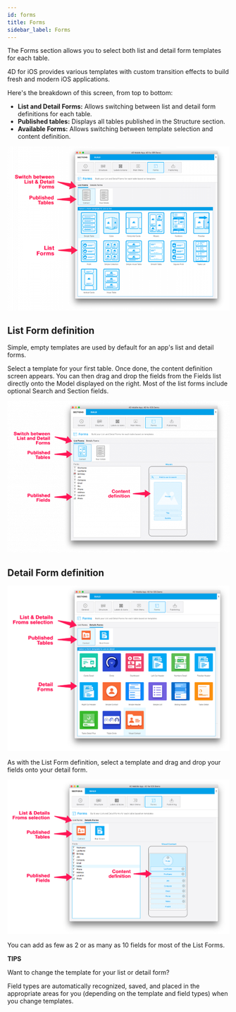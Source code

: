```yaml
---
id: forms
title: Forms
sidebar_label: Forms
---
```


The Forms section allows you to select both list and detail form templates for each table.

4D for iOS provides various templates with custom transition effects to build fresh and modern iOS applications.

Here's the breakdown of this screen, from top to bottom:

* <b>List and Detail Forms:</b> Allows switching between list and detail form definitions for each table.
* <b>Published tables:</b> Displays all tables published in the Structure section. 
* <b>Available Forms:</b> Allows switching between template selection and content definition.

![alt-text](assets/project-editor/Forms-section-templates-selection-4D-for-iOS.png)

## List Form definition

Simple, empty templates are used by default for an app's list and detail forms.

Select a template for your first table.
Once done, the content definition screen appears.
You can then drag and drop the fields from the Fields list directly onto the Model displayed on the right.
Most of the list forms include optional Search and Section fields.

![alt-text](assets/project-editor/Forms-section-content-definition-4D-for-iOS.png)

## Detail Form definition

![alt-text](assets/project-editor/Forms-section-detail-form-templates-selection-4D-for-iOS.png)

As with the List Form definition, select a template and drag and drop your fields onto your detail form.

![alt-text](assets/project-editor/Forms-section-detail-form-content-definition-4D-for-iOS.png)

You can add as few as 2 or as many as 10 fields for most of the List Forms.


<div markdown="1" class = "tips">
<b>TIPS</b>

Want to change the template for your list or detail form? 

Field types are automatically recognized, saved, and placed in the appropriate areas for you (depending on the template and field types) when you change templates.
</div>